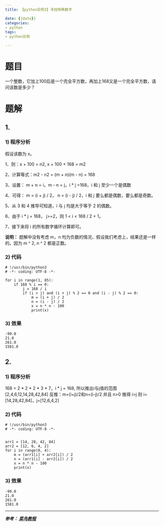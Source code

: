 ```yaml
---
title: 【python实例3】寻找特殊数字

date: {{date}}
categories:
- python
tags:
- python实例

---
```

# 题目
一个整数，它加上100后是一个完全平方数，再加上168又是一个完全平方数，请问该数是多少？

# 题解
## 1.
### 1) 程序分析
假设该数为 x。

1、则：x + 100 = n2, x + 100 + 168 = m2

2、计算等式：m2 - n2 = (m + n)(m - n) = 168

3、设置： m + n = i，m - n = j，i * j =168，i 和 j 至少一个是偶数

4、可得： m = (i + j) / 2， n = (i - j) / 2，i 和 j 要么都是偶数，要么都是奇数。

5、从 3 和 4 推导可知道，i 与 j 均是大于等于 2 的偶数。

6、由于 i * j = 168， j>=2，则 1 < i < 168 / 2 + 1。

7、接下来将 i 的所有数字循环计算即可。

**说明：** 题解中没有考虑 m，n 均为负数的情况，假设我们考虑上，结果还是一样的。因为 m ^ 2, n ^ 2 都是正数。

### 2) 代码

```
# !/usr/bin/python3
# -*- coding: UTF-8 -*-

for i in range(1, 85):
    if 168 % i == 0:
        j = 168 / i
        if (i > j) and (i + j) % 2 == 0 and (i - j) % 2 == 0:
            m = (i + j) / 2
            n = (i - j) / 2
            x = n * n - 100
            print(x)

```

### 3) 效果
```
-99.0
21.0
261.0
1581.0
```
## 2.
### 1) 程序分析
168 = 2 * 2 * 2 * 3 * 7，i * j = 168, 所以推出i与j值的范围 [2,4,6,12,14,28,42,84]
反推：m=(i+j)/2和n=(i-j)/2 并且 n>0 推得 i>j
则     i=[14,28,42,84]，j=[12,6,4,2]

### 2) 代码

```
# !/usr/bin/python3
# -*- coding: UTF-8 -*-


arr1 = [14, 28, 42, 84]
arr2 = [12, 6, 4, 2]
for i in range(0, 4):
    m = (arr1[i] + arr2[i]) / 2
    n = (arr1[i] - arr2[i]) / 2
    x = n * n - 100
    print(x)

```

### 3) 效果
```
-99.0
21.0
261.0
1581.0
```


---
***参考：
[菜鸟教程](https://www.runoob.com/python/python-100-examples.html)***
